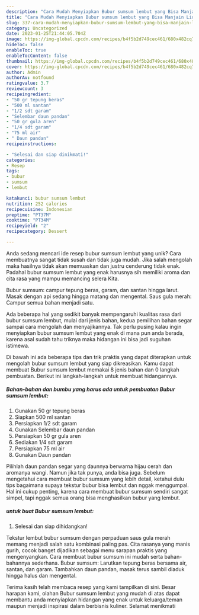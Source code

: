 ```yaml
---
description: "Cara Mudah Menyiapkan Bubur sumsum lembut yang Bisa Manjain Lidah"
title: "Cara Mudah Menyiapkan Bubur sumsum lembut yang Bisa Manjain Lidah"
slug: 337-cara-mudah-menyiapkan-bubur-sumsum-lembut-yang-bisa-manjain-lidah
category: Uncategorized
date: 2023-01-25T21:44:05.704Z
image: https://img-global.cpcdn.com/recipes/b4f5b2d749cec461/680x482cq70/bubur-sumsum-lembut-foto-resep-utama.jpg
hideToc: false
enableToc: true
enableTocContent: false
thumbnail: https://img-global.cpcdn.com/recipes/b4f5b2d749cec461/680x482cq70/bubur-sumsum-lembut-foto-resep-utama.jpg
cover: https://img-global.cpcdn.com/recipes/b4f5b2d749cec461/680x482cq70/bubur-sumsum-lembut-foto-resep-utama.jpg
author: Admin
authorAv: notfound
ratingvalue: 3.7
reviewcount: 3
recipeingredient:
- "50 gr tepung beras"
- "500 ml santan"
- "1/2 sdt garam"
- "Selembar daun pandan"
- "50 gr gula aren"
- "1/4 sdt garam"
- "75 ml air"
- " Daun pandan"
recipeinstructions:

- "Selesai dan siap dinikmati!"
categories:
- Resep
tags:
- bubur
- sumsum
- lembut

katakunci: bubur sumsum lembut 
nutrition: 252 calories
recipecuisine: Indonesian
preptime: "PT37M"
cooktime: "PT34M"
recipeyield: "2"
recipecategory: Dessert

---
```





Anda sedang mencari ide resep bubur sumsum lembut yang unik? Cara membuatnya sangat tidak susah dan tidak juga mudah. Jika salah mengolah maka hasilnya tidak akan memuaskan dan justru cenderung tidak enak. Padahal bubur sumsum lembut yang enak harusnya sih memiliki aroma dan cita rasa yang mampu memancing selera Kita.





Bubur sumsum: campur tepung beras, garam, dan santan hingga larut. Masak dengan api sedang hingga matang dan mengental. Saus gula merah: Campur semua bahan menjadi satu.

Ada beberapa hal yang sedikit banyak mempengaruhi kualitas rasa dari bubur sumsum lembut, mulai dari jenis bahan, kedua pemilihan bahan segar sampai cara mengolah dan menyajikannya. Tak perlu pusing kalau ingin menyiapkan bubur sumsum lembut yang enak di mana pun anda berada, karena asal sudah tahu triknya maka hidangan ini bisa jadi suguhan istimewa.






Di bawah ini ada beberapa tips dan trik praktis yang dapat diterapkan untuk mengolah bubur sumsum lembut yang siap dikreasikan. Kamu dapat membuat Bubur sumsum lembut memakai 8 jenis bahan dan 0 langkah pembuatan. Berikut ini langkah-langkah untuk membuat hidangannya.

<!--inarticleads1-->

##### Bahan-bahan dan bumbu yang harus ada untuk pembuatan Bubur sumsum lembut:

1. Gunakan 50 gr tepung beras
1. Siapkan 500 ml santan
1. Persiapkan 1/2 sdt garam
1. Gunakan Selembar daun pandan
1. Persiapkan 50 gr gula aren
1. Sediakan 1/4 sdt garam
1. Persiapkan 75 ml air
1. Gunakan  Daun pandan


Pilihlah daun pandan segar yang daunnya berwarna hijau cerah dan aromanya wangi. Namun jika tak punya, anda bisa juga. Sebelum mengetahui cara membuat bubur sumsum yang lebih detail, ketahui dulu tips bagaimana supaya tekstur bubur bisa lembut dan nggak menggumpal. Hal ini cukup penting, karena cara membuat bubur sumsum sendiri sangat simpel, tapi nggak semua orang bisa menghasilkan bubur yang lembut. 

<!--inarticleads2-->

#####  untuk buat Bubur sumsum lembut:


1. Selesai dan siap dihidangkan!

Tekstur lembut bubur sumsum dengan perpaduan saus gula merah memang menjadi salah satu kombinasi paling pas. Cita rasanya yang manis gurih, cocok banget dijadikan sebagai menu sarapan praktis yang mengenyangkan. Cara membuat bubur sumsum ini mudah serta bahan-bahannya sederhana. Bubur sumsum: Larutkan tepung beras bersama air, santan, dan garam. Tambahkan daun pandan, masak terus sambil diaduk hingga halus dan mengental. 

Terima kasih telah membaca resep yang kami tampilkan di sini. Besar harapan kami, olahan Bubur sumsum lembut yang mudah di atas dapat membantu anda menyiapkan hidangan yang enak untuk keluarga/teman maupun menjadi inspirasi dalam berbisnis kuliner. Selamat menikmati
